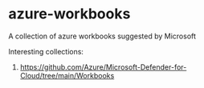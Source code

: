 # azure-workbooks
A collection of azure workbooks suggested by Microsoft

Interesting collections:
1. https://github.com/Azure/Microsoft-Defender-for-Cloud/tree/main/Workbooks
